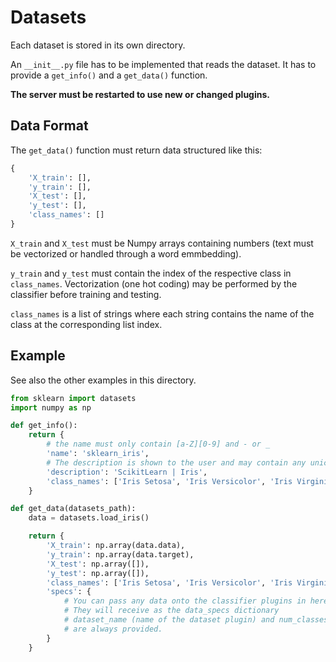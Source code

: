 # Datasets

Each dataset is stored in its own directory.

An `__init__.py` file has to be implemented that reads the dataset. It has to provide a `get_info()` and a `get_data()` function.

**The server must be restarted to use new or changed plugins.**

## Data Format

The `get_data()` function must return data structured like this:

```python
{
    'X_train': [],
    'y_train': [],
    'X_test': [],
    'y_test': [],
    'class_names': []
}
```

`X_train` and `X_test` must be Numpy arrays containing numbers (text must be vectorized or handled through a word emmbedding).

`y_train` and `y_test` must contain the index of the respective class in `class_names`.
Vectorization (one hot coding) may be performed by the classifier before training and testing.

`class_names` is a list of strings where each string contains the name of the class at the corresponding list index.

## Example

See also the other examples in this directory.

```python
from sklearn import datasets
import numpy as np

def get_info():
    return {
        # the name must only contain [a-Z][0-9] and - or _
        'name': 'sklearn_iris',
        # The description is shown to the user and may contain any unicode characters
        'description': 'ScikitLearn | Iris',
        'class_names': ['Iris Setosa', 'Iris Versicolor', 'Iris Virginica']
    }

def get_data(datasets_path):
    data = datasets.load_iris()

    return {
        'X_train': np.array(data.data),
        'y_train': np.array(data.target),
        'X_test': np.array([]),
        'y_test': np.array([]),
        'class_names': ['Iris Setosa', 'Iris Versicolor', 'Iris Virginica']
        'specs': {
            # You can pass any data onto the classifier plugins in here.
            # They will receive as the data_specs dictionary
            # dataset_name (name of the dataset plugin) and num_classes (number of classes)
            # are always provided.
        }
    }
```
